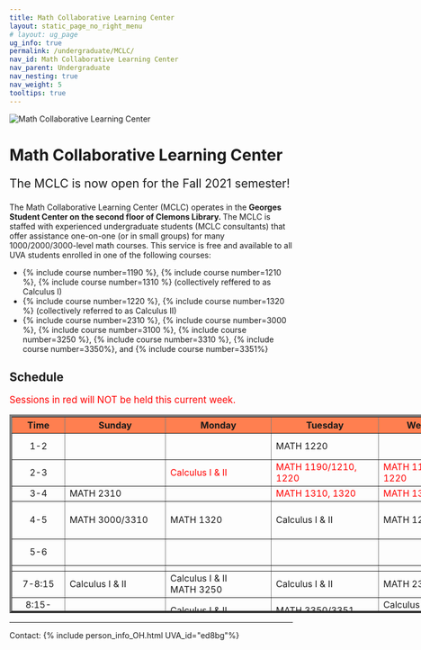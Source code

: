 ```yaml
---
title: Math Collaborative Learning Center
layout: static_page_no_right_menu
# layout: ug_page
ug_info: true
permalink: /undergraduate/MCLC/
nav_id: Math Collaborative Learning Center
nav_parent: Undergraduate
nav_nesting: true
nav_weight: 5
tooltips: true
---
```


<img src="{{site.url}}/undergraduate/MCLC/MCLC_logo.png" style="max-width:70%;max-height:350px;height:auto;width:auto;" alt="Math Collaborative Learning Center">

<h1 class="mb-4">Math Collaborative Learning Center</h1>

<!-- <p style="font-size:150%;color:Red;"> The last day of operation for the Spring 2021 semester is Thursday, May 6 </p> -->
<!-- <p style="font-size:150%;"> The MCLC will begin its operation for the Fall 2021 semester on Monday, August 30 </p> -->
<p style="font-size:150%;"> The MCLC is now open for the Fall 2021 semester! </p>

The Math Collaborative Learning Center (MCLC) operates in the <b> Georges Student Center on the second floor of Clemons Library. </b> The MCLC is staffed with experienced undergraduate students (MCLC consultants) that offer assistance one-on-one (or in small groups) for many 1000/2000/3000-level math courses. This service is free and available to all UVA students enrolled in one of the following courses: <br>
<ul>
 <li> {% include course number=1190 %}, {% include course number=1210 %}, {% include course number=1310 %} (collectively reffered to as Calculus I) </li>
 <li> {% include course number=1220 %}, {% include course number=1320 %} (collectively referred to as Calculus II) </li>
 <li> {% include course number=2310 %}, {% include course number=3000 %}, {% include course number=3100 %}, {% include course number=3250 %}, {% include course number=3310 %}, {% include course number=3350%}, and {% include course number=3351%} </li>
</ul>

<!-- Due to the ongoing situation with COVID-19 all MCLC sessions for the Spring 2021 semester will be held virtually, via Zoom (links found in the table below). Here are a few things that you should have in mind before joining a session:
<ul>
 <li> In order to join an MCLC session, <b> use a Zoom account that is associated with your UVA credentials. </b> </li>
 <li> Join a session from a quite environment. If you intend to have your web camera on, make sure your surroundings and attire are appropriate.</li>
 <li> Be prepared to share your questions with your consultant. You can share your browser, documents open on your desktop interface (like PDFs), or your entire screen, by clicking the green "Share Screen" button found on Zoom's toolbar. You may also share a document via Zoom's Chat tool, by clicking "File" and uploading your document there. <em> Sharing options may be limited depending on the version of Zoom you are using.</em> Your consultant may offer a different way to share.</li>
 <li> Once you join a session, a consulant will assign you to a (virtual) room for the course for which you need help. This process may take a couple of minutes.</li>
</ul> -->

<!-- <p style="font-size:120%;color:coral;"> If you have joined an MCLC session this semester please take a couple of minutes to complete this 
<a href="https://virginia.az1.qualtrics.com/jfe/form/SV_5alk5LpaWdFUWqy">survey</a>. We appreciate your feedback. </p> -->


<h2 class="mb-4 mt-4">Schedule  </h2>

<p style="font-size:120%;color:red;"> Sessions in red will NOT be held this current week. </p>

<table cellpadding="6px" border="4px" cellspacing="0" style="border-collapse: collapse; height: 353px; width: 1236px;">
<thead style="background-color: coral; text-align: center;">
<tr style="text-align: center; height: 19px;">
<th style="width: 78.1875px; height: 19px;">Time</th>
<th style="width: 165.359px; height: 19px;">Sunday</th>
<th style="width: 175.375px; height: 19px;">Monday</th>
<th style="width: 177.391px; height: 19px;">Tuesday</th>
<th style="width: 179.391px; height: 19px;">Wednesday</th>
<th style="width: 183.391px; height: 19px;">Thursday</th>
<th style="width: 173.438px; height: 19px;">Friday</th>
</tr>
</thead>
<tbody>
<tr style="height: 19px;">
<td style="width: 78.1875px; height: 19px; text-align: center;">1-2</td>
<td style="width: 165.359px; height: 19px;"></td>
<td style="width: 175.375px; height: 19px;"></td>
<td style="width: 177.391px; height: 19px;">MATH 1220</td>
<td style="width: 179.391px; height: 19px;"></td>
<td style="width: 183.391px; height: 19px;color:red;">MATH 1190/1210 <br> MATH 1310</td>
<td style="width: 173.438px; height: 19px;"></td>
</tr>
<tr style="height: 19px;">
<td style="width: 78.1875px; height: 10px; text-align: center;">2-3</td>
<td style="width: 165.359px; height: 10px;"></td>
<td style="width: 175.375px; height: 10px;color:red;">Calculus I & II</td>
<td style="width: 177.391px; height: 10px;color:red;">MATH 1190/1210, 1220</td>
<td style="width: 179.391px; height: 10px;color:red;">MATH 1190/1210, 1220</td>
<td style="width: 183.391px; height: 10px;color:red;">MATH 1190/1210</td>
<td style="width: 173.438px; height: 10px;"> </td>
</tr>
<tr style="height: 19px;">
<td style="width: 78.1875px; height: 19px; text-align: center;">3-4</td>
<td style="width: 165.359px; height: 19px;">MATH 2310</td>
<td style="width: 175.375px; height: 19px;"></td>
<td style="width: 177.391px; height: 19px;color:red;">MATH 1310, 1320</td>
<td style="width: 179.391px; height: 19px;color:red;">MATH 1310, 1320</td>
<td style="width: 183.391px; height: 19px;color:red;">Calculus I & II</td>
<td style="width: 173.438px; height: 19px;"></td>
</tr>
<tr style="height: 19px;">
<td style="width: 78.1875px; height: 19px; text-align: center;">4-5</td>
<td style="width: 165.359px; height: 19px;">MATH 3000/3310</td>
<td style="width: 175.375px; height: 19px;">MATH 1320</td>
<td style="width: 177.391px; height: 19px;"> Calculus I & II</td>
<td style="width: 179.391px; height: 19px;">MATH 1220</td>
<td style="width: 183.391px; height: 19px;">MATH 1190/1210, 1220 <br> MATH 3350/3351</td>
<td style="width: 173.438px; height: 19px;"></td>
</tr>
<tr style="height: 19px;">
<td style="width: 78.1875px; text-align: center; height: 19px;">5-6</td>
<td style="width: 165.359px; height: 19px;"></td>
<td style="width: 175.375px; height: 19px;"></td>
<td style="width: 177.391px; height: 19px;"></td>
<td style="width: 179.391px; height: 19px;"></td>
<td style="width: 183.391px; height: 19px;">MATH 1320* <br> (*may start 5 min late)</td>
<td style="width: 173.438px; height: 19px;"></td>
</tr>
<tr style="height: 10px;">
<td style="width: 78.1875px; height: 10px;"></td>
<td style="width: 165.359px; height: 10px;"></td>
<td style="width: 175.375px; height: 10px;"></td>
<td style="width: 177.391px; height: 10px;"></td>
<td style="width: 179.391px; height: 10px;"></td>
<td style="width: 183.391px; height: 10px;"></td>
<td style="width: 173.438px; height: 10px;"></td>
</tr>
<tr style="height: 38px;">
<td style="width: 78.1875px; height: 38px; text-align: center;">7-8:15</td>
<td style="width: 165.359px; height: 38px;">Calculus I &amp; II</td>
<td style="width: 175.375px; height: 38px;">Calculus I &amp; II <br />MATH 3250 </td>
<td style="width: 177.391px; height: 38px;">Calculus I &amp; II </td>
<td style="width: 179.391px; height: 38px;">MATH 2310</td>
<td style="width: 183.391px; height: 38px;">MATH 3000/3310</td>
<td style="width: 173.438px; height: 38px;"></td>
</tr>
<tr style="height: 38px;">
<td style="width: 78.1875px; height: 38px; text-align: center;">8:15-9:30</td>
<td style="width: 165.359px; height: 38px;"></td>
<td style="width: 175.375px; height: 38px;">Calculus I &amp; II</td>
<td style="width: 177.391px; height: 38px;">MATH 3350/3351</td>
<td style="width: 179.391px; height: 38px;"> Calculus I & II<br /> MATH 3100 </td>
<td style="width: 183.391px; height: 38px;"></td>
<td style="width: 173.438px; height: 38px;"></td>
</tr>
</tbody>
</table>



---

Contact: {% include person_info_OH.html UVA_id="ed8bg"%}
